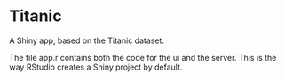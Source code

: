 # Titanic

A Shiny app, based on the Titanic dataset.

The file app.r contains both the code for the ui and the server. This is the way RStudio creates a Shiny project by default. 